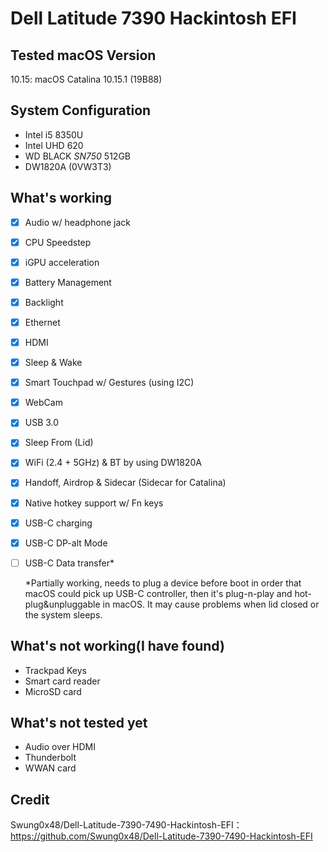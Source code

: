 # Dell Latitude 7390 Hackintosh EFI

## Tested macOS Version
10.15: macOS Catalina 10.15.1 (19B88)

## System Configuration
- Intel i5 8350U
- Intel UHD 620
- WD BLACK *SN750* 512GB
- DW1820A (0VW3T3)

## What's working
 - [x] Audio w/ headphone jack

 - [x] CPU Speedstep

 - [x] iGPU acceleration

 - [x] Battery Management

 - [x] Backlight

 - [x] Ethernet

 - [x] HDMI

 - [x] Sleep & Wake

 - [x] Smart Touchpad w/ Gestures (using I2C)

 - [x] WebCam

 - [x] USB 3.0

 - [x] Sleep From (Lid)

 - [x] WiFi (2.4 + 5GHz) & BT by using DW1820A

 - [x] Handoff, Airdrop & Sidecar (Sidecar for Catalina)

 - [x] Native hotkey support w/ Fn keys

 - [x] USB-C charging

 - [x] USB-C DP-alt Mode

 - [ ] USB-C Data transfer*

   *Partially working, needs to plug a device before boot in order that macOS could pick up USB-C controller, then it's plug-n-play and hot-plug&unpluggable in macOS. It may cause problems when lid closed or the system sleeps.

## What's not working(I have found)
- Trackpad Keys
- Smart card reader
- MicroSD card

## What's not tested yet
- Audio over HDMI
- Thunderbolt
- WWAN card

## Credit
Swung0x48/Dell-Latitude-7390-7490-Hackintosh-EFI：https://github.com/Swung0x48/Dell-Latitude-7390-7490-Hackintosh-EFI